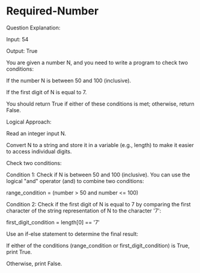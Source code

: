 # Required-Number

Question Explanation:

Input: 54

Output: True

You are given a number N, and you need to write a program to check two conditions:

If the number N is between 50 and 100 (inclusive).

If the first digit of N is equal to 7.

You should return True if either of these conditions is met; otherwise, return False.

Logical Approach:

Read an integer input N.

Convert N to a string and store it in a variable (e.g., length) to make it easier to access individual digits.

Check two conditions:

Condition 1: Check if N is between 50 and 100 (inclusive). You can use the logical "and" operator (and) to combine two conditions:

range_condition = (number > 50 and number <= 100)

Condition 2: Check if the first digit of N is equal to 7 by comparing the first character of the string representation of N to the character '7':

first_digit_condition = length[0] == '7'

Use an if-else statement to determine the final result:

If either of the conditions (range_condition or first_digit_condition) is True, print True.

Otherwise, print False.
